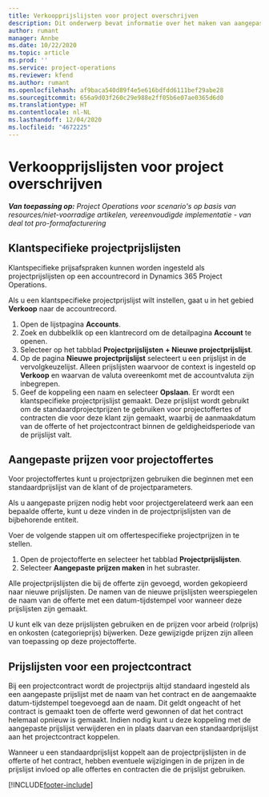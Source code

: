 ```yaml
---
title: Verkoopprijslijsten voor project overschrijven
description: Dit onderwerp bevat informatie over het maken van aangepaste verkoopprijslijsten.
author: rumant
manager: Annbe
ms.date: 10/22/2020
ms.topic: article
ms.prod: ''
ms.service: project-operations
ms.reviewer: kfend
ms.author: rumant
ms.openlocfilehash: af9baca540d89f4e5e616bdfdd6111bef29abe28
ms.sourcegitcommit: 656a9d03f260c29e988e2ff05b6e07ae0365d6d0
ms.translationtype: HT
ms.contentlocale: nl-NL
ms.lasthandoff: 12/04/2020
ms.locfileid: "4672225"
---
```

# <a name="override-project-sales-price-lists"></a>Verkoopprijslijsten voor project overschrijven

_**Van toepassing op:** Project Operations voor scenario's op basis van resources/niet-voorradige artikelen, vereenvoudigde implementatie - van deal tot pro-formafacturering_

## <a name="customer-specific-project-price-lists"></a>Klantspecifieke projectprijslijsten

Klantspecifieke prijsafspraken kunnen worden ingesteld als projectprijslijsten op een accountrecord in Dynamics 365 Project Operations.

Als u een klantspecifieke projectprijslijst wilt instellen, gaat u in het gebied **Verkoop** naar de accountrecord.

1. Open de lijstpagina **Accounts**.
2. Zoek en dubbelklik op een klantrecord om de detailpagina **Account** te openen.
3. Selecteer op het tabblad **Projectprijslijsten** **+ Nieuwe projectprijslijst**.
4. Op de pagina **Nieuwe projectprijslijst** selecteert u een prijslijst in de vervolgkeuzelijst. Alleen prijslijsten waarvoor de context is ingesteld op **Verkoop** en waarvan de valuta overeenkomt met de accountvaluta zijn inbegrepen.
5. Geef de koppeling een naam en selecteer **Opslaan**. Er wordt een klantspecifieke projectprijslijst gemaakt. Deze prijslijst wordt gebruikt om de standaardprojectprijzen te gebruiken voor projectoffertes of contracten die voor deze klant zijn gemaakt, waarbij de aanmaakdatum van de offerte of het projectcontract binnen de geldigheidsperiode van de prijslijst valt.

## <a name="custom-pricing-on-project-quotes"></a>Aangepaste prijzen voor projectoffertes

Voor projectoffertes kunt u projectprijzen gebruiken die beginnen met een standaardprijslijst van de klant of de projectparameters.

Als u aangepaste prijzen nodig hebt voor projectgerelateerd werk aan een bepaalde offerte, kunt u deze vinden in de projectprijslijsten van de bijbehorende entiteit.

Voer de volgende stappen uit om offertespecifieke projectprijzen in te stellen.

1. Open de projectofferte en selecteer het tabblad **Projectprijslijsten**.
2. Selecteer **Aangepaste prijzen maken** in het subraster.

Alle projectprijslijsten die bij de offerte zijn gevoegd, worden gekopieerd naar nieuwe prijslijsten. De namen van de nieuwe prijslijsten weerspiegelen de naam van de offerte met een datum-tijdstempel voor wanneer deze prijslijsten zijn gemaakt.

U kunt elk van deze prijslijsten gebruiken en de prijzen voor arbeid (rolprijs) en onkosten (categorieprijs) bijwerken. Deze gewijzigde prijzen zijn alleen van toepassing op deze projectofferte.

## <a name="price-lists-on-a-project-contract"></a>Prijslijsten voor een projectcontract

Bij een projectcontract wordt de projectprijs altijd standaard ingesteld als een aangepaste prijslijst met de naam van het contract en de aangemaakte datum-tijdstempel toegevoegd aan de naam. Dit geldt ongeacht of het contract is gemaakt toen de offerte werd gewonnen of dat het contract helemaal opnieuw is gemaakt. Indien nodig kunt u deze koppeling met de aangepaste prijslijst verwijderen en in plaats daarvan een standaardprijslijst aan het projectcontract koppelen.

Wanneer u een standaardprijslijst koppelt aan de projectprijslijsten in de offerte of het contract, hebben eventuele wijzigingen in de prijzen in de prijslijst invloed op alle offertes en contracten die de prijslijst gebruiken.


[!INCLUDE[footer-include](../includes/footer-banner.md)]